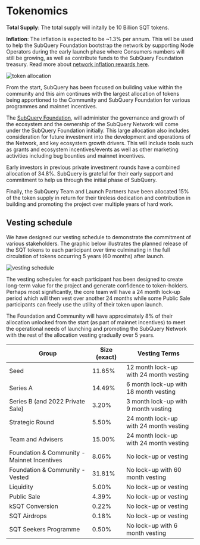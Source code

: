 # Tokenomics

**Total Supply**: The total supply will initally be 10 Billion SQT tokens.

**Inflation**: The inflation is expected to be ~1.3% per annum. This will be used to help the SubQuery Foundation bootstrap the network by supporting Node Operators during the early launch phase where Consumers numbers will still be growing, as well as contribute funds to the SubQuery Foundation treasury. Read more about [network inflation rewards here](../introduction/reward-distribution.md#network-inflation-rewards).

![token allocation](/assets/img/network/token_allocation.png)

From the start, SubQuery has been focused on building value within the community and this aim continues with the largest allocation of tokens being apportioned to the Community and SubQuery Foundation for various programmes and mainnet incentives.

The [SubQuery Foundation](https://subquery.foundation), will administer the governance and growth of the ecosystem and the ownership of the SubQuery Network will come under the SubQuery Foundation initially. This large allocation also includes consideration for future investment into the development and operations of the Network, and key ecosystem growth drivers. This will include tools such as grants and ecosystem incentives/events as well as other marketing activities including bug bounties and mainnet incentives.

Early investors in previous private investment rounds have a combined allocation of 34.8%. SubQuery is grateful for their early support and commitment to help us through the initial phase of SubQuery.

Finally, the SubQuery Team and Launch Partners have been allocated 15% of the token supply in return for their tireless dedication and contribution in building and promoting the project over multiple years of hard work.

## Vesting schedule

We have designed our vesting schedule to demonstrate the commitment of various stakeholders. The graphic below illustrates the planned release of the SQT tokens to each participant over time culminating in the full circulation of tokens occurring 5 years (60 months) after launch.

![vesting schedule](/assets/img/network/vesting_schedule.png)

The vesting schedules for each participant has been designed to create long-term value for the project and generate confidence to token-holders. Perhaps most significantly, the core team will have a 24 month lock-up period which will then vest over another 24 months while some Public Sale participants can freely use the utility of their token upon launch.

The Foundation and Community will have approximately 8% of their allocation unlocked from the start (as part of mainnet incentives) to meet the operational needs of launching and promoting the SubQuery Network with the rest of the allocation vesting gradually over 5 years.

| Group                                       | Size (exact) | Vesting Terms                          |
| ------------------------------------------- | ------------ | -------------------------------------- |
| Seed                                        | 11.65%       | 12 month lock-up with 24 month vesting |
| Series A                                    | 14.49%       | 6 month lock-up with 18 month vesting  |
| Series B (and 2022 Private Sale)            | 3.20%        | 3 month lock-up with 9 month vesting   |
| Strategic Round                             | 5.50%        | 24 month lock-up with 24 month vesting |
| Team and Advisers                           | 15.00%       | 24 month lock-up with 24 month vesting |
| Foundation & Community - Mainnet Incentives | 8.06%        | No lock-up or vesting                  |
| Foundation & Community - Vested             | 31.81%       | No lock-up with 60 month vesting       |
| Liquidity                                   | 5.00%        | No lock-up or vesting                  |
| Public Sale                                 | 4.39%        | No lock-up or vesting                  |
| kSQT Conversion                             | 0.22%        | No lock-up or vesting                  |
| SQT Airdrops                                | 0.18%        | No lock-up or vesting                  |
| SQT Seekers Programme                       | 0.50%        | No lock-up with 6 month vesting        |
